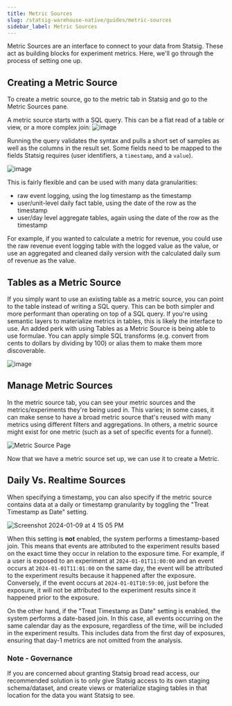 ```yaml
---
title: Metric Sources
slug: /statsig-warehouse-native/guides/metric-sources
sidebar_label: Metric Sources
---
```


Metric Sources are an interface to connect to your data from Statsig. These act as building blocks for experiment metrics. Here, we'll go through the process of setting one up.

## Creating a Metric Source

To create a metric source, go to the metric tab in Statsig and go to the Metric Sources pane.

A metric source starts with a SQL query. This can be a flat read of a table or view, or a more complex join:
![image](https://github.com/statsig-io/docs/assets/31516123/174bf9e4-ed8b-41fa-a8db-3a5f2dbd0985)


Running the query validates the syntax and pulls a short set of samples as well as the columns in the result set. Some fields need to be mapped to the fields
Statsig requires (user identifiers, a `timestamp`, and a `value`).

![image](https://github.com/statsig-io/docs/assets/31516123/1ed8f45b-19ed-42fb-bb26-5b43fca31a53)

This is fairly flexible and can be used with many data granularities:

- raw event logging, using the log timestamp as the timestamp
- user/unit-level daily fact table, using the date of the row as the timestamp
- user/day level aggregate tables, again using the date of the row as the timestamp

For example, if you wanted to calculate a metric for revenue, you could use the raw revenue event
logging table with the logged value as the value, or use an aggregated and cleaned daily version
with the calculated daily sum of revenue as the value.

## Tables as a Metric Source
If you simply want to use an existing table as a metric source, you can point to the table instead of writing a SQL query. This can be both simpler and more performant than operating on top of a SQL query. If you're using semantic layers to materialize metrics in tables, this is likely the interface to use. An added perk with using Tables as a Metric Source is being able to use formulae. You can apply simple SQL transforms (e.g. convert from cents to dollars by dividing by 100) or alias them to make them more discoverable.

![image](https://github.com/statsig-io/docs/assets/31516123/ada794c9-9ebc-480a-85d5-4dd8bc3bc573)



## Manage Metric Sources

In the metric source tab, you can see your metric sources and the metrics/experiments they're being used in. This varies; in some cases, it can make sense to have a broad metric source that's reused with many metrics using different filters and aggregations. In others, a metric source might exist for one metric (such as a set of specific events for a funnel).

![Metric Source Page](https://user-images.githubusercontent.com/102695539/264087800-18970974-b639-4d73-8977-e54de752ae0a.png)

Now that we have a metric source set up, we can use it to create a Metric.

## Daily Vs. Realtime Sources

When specifying a timestamp, you can also specify if the metric source contains data at a daily or timestamp granularity by toggling the "Treat Timestamp as Date" setting. 

![Screenshot 2024-01-09 at 4 15 05 PM](https://github.com/statsig-io/docs/assets/102695539/f0edfdaf-9531-4583-b440-d05f0f3c3618)

When this setting is **not** enabled, the system performs a timestamp-based join. This means that events are attributed to the experiment results based on the exact time they occur in relation to the exposure time. For example, if a user is exposed to an experiment at `2024-01-01T11:00:00` and an event occurs at `2024-01-01T11:01:00` on the same day, the event will be attributed to the experiment results because it happened after the exposure. Conversely, if the event occurs at `2024-01-01T10:59:00`, just before the exposure, it will not be attributed to the experiment results since it happened prior to the exposure.

On the other hand, if the "Treat Timestamp as Date" setting is enabled, the system performs a date-based join. In this case, all events occurring on the same calendar day as the exposure, regardless of the time, will be included in the experiment results. This includes data from the first day of exposures, ensuring that day-1 metrics are not omitted from the analysis.

### Note - Governance

If you are concerned about granting Statsig broad read access, our recommended solution is to only give Statsig access
to its own staging schema/dataset, and create views or materialize staging tables in that location for the data you want
Statsig to see.
